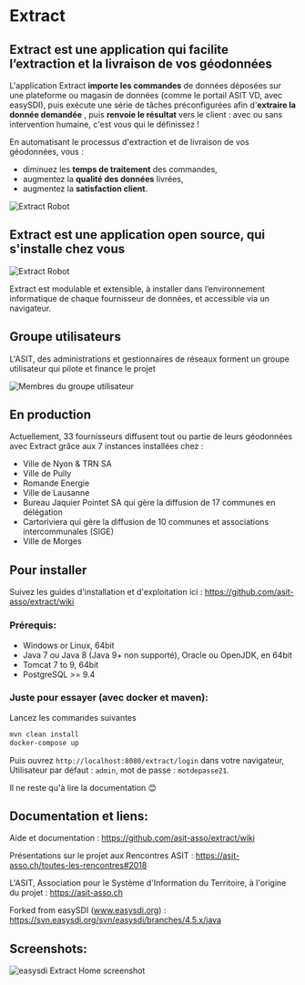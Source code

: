 Extract
======

## Extract est une application qui facilite l’extraction et la livraison de vos géodonnées

L'application Extract **importe les commandes** de données déposées sur une plateforme ou magasin de données (comme le portail ASIT VD, avec easySDI), puis exécute une série de tâches préconfigurées afin d'**extraire la donnée demandée** , puis **renvoie le résultat** vers le client : avec ou sans intervention humaine, c'est vous qui le définissez !

En automatisant le processus d'extraction et de livraison de vos géodonnées, vous :

* diminuez les **temps de traitement** des commandes,
* augmentez la **qualité des données** livrées,
* augmentez la **satisfaction client**. 

![Extract Robot](https://raw.githubusercontent.com/wiki/asit-asso/extract/images/extract_robot.png)

## Extract est une application open source, qui s'installe chez vous 

![Extract Robot](https://raw.githubusercontent.com/wiki/asit-asso/extract/images/shema_global_transparent2.png)

Extract est modulable et extensible, à installer dans l’environnement informatique de chaque fournisseur de données, et accessible via un navigateur.

## Groupe utilisateurs

L'ASIT, des administrations et gestionnaires de réseaux forment un groupe utilisateur qui pilote et finance le projet

![Membres du groupe utilisateur](https://raw.githubusercontent.com/wiki/asit-asso/extract/images/extract_sponsors.png)

## En production 

Actuellement, 33 fournisseurs diffusent tout ou partie de leurs géodonnées avec Extract grâce aux 7 instances installées chez :

* Ville de Nyon & TRN SA
* Ville de Pully
* Romande Energie
* Ville de Lausanne
* Bureau Jaquier Pointet SA qui gère la diffusion de 17 communes en délégation
* Cartoriviera qui gère la diffusion de 10 communes et associations intercommunales (SIGE)
* Ville de Morges

## Pour installer

Suivez les guides d'installation et d'exploitation ici : https://github.com/asit-asso/extract/wiki

### Prérequis:
* Windows or Linux, 64bit
* Java 7 ou Java 8 (Java 9+ non supporté), Oracle ou OpenJDK, en 64bit
* Tomcat 7 to 9, 64bit
* PostgreSQL >= 9.4

### Juste pour essayer (avec docker et maven):

Lancez les commandes suivantes 
```bash
mvn clean install
docker-compose up
```
Puis ouvrez `http://localhost:8080/extract/login` dans votre navigateur,\
Utilisateur par défaut : `admin`, mot de passe : `motdepasse21`.

Il ne reste qu'à lire la documentation 😊

## Documentation et liens:

Aide et documentation : https://github.com/asit-asso/extract/wiki

Présentations sur le projet aux Rencontres ASIT : https://asit-asso.ch/toutes-les-rencontres#2018

L'ASIT, Association pour le Système d'Information du Territoire, à l'origine du projet : https://asit-asso.ch

Forked from easySDI (www.easysdi.org) : https://svn.easysdi.org/svn/easysdi/branches/4.5.x/java

## Screenshots:

![easysdi Extract Home screenshot](https://raw.githubusercontent.com/wiki/asit-asso/extract/images/screenshots/extract_home_logo2_2x.png)
